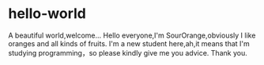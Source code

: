 # hello-world
A beautiful world,welcome...
Hello everyone,I'm SourOrange,obviously I like oranges and all kinds of fruits.
I'm a new student here,ah,it means that I'm studying programming，so please kindly give me you advice.
Thank you.
